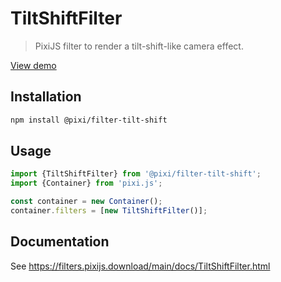 # TiltShiftFilter

> PixiJS filter to render a tilt-shift-like camera effect.

[View demo](https://filters.pixijs.download/main/examples/index.html?enabled=TiltShiftFilter)

## Installation

```bash
npm install @pixi/filter-tilt-shift
```

## Usage

```js
import {TiltShiftFilter} from '@pixi/filter-tilt-shift';
import {Container} from 'pixi.js';

const container = new Container();
container.filters = [new TiltShiftFilter()];
```

## Documentation

See https://filters.pixijs.download/main/docs/TiltShiftFilter.html
